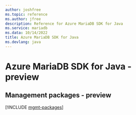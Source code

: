 ```yaml
---
author: joshfree
ms.topic: reference
ms.author: jfree
description: Reference for Azure MariaDB SDK for Java
ms.service: mariadb
ms.data: 10/14/2022
title: Azure MariaDB SDK for Java
ms.devlang: java
---
```

# Azure MariaDB SDK for Java - preview

## Management packages - preview
[!INCLUDE [mgmt-packages](mariadb-mgmt-index.md)]